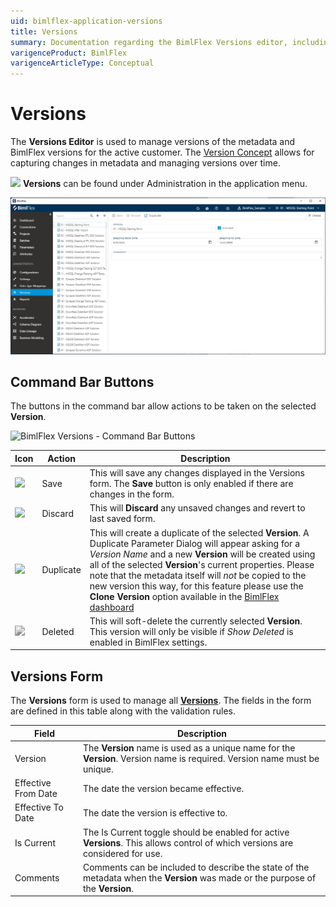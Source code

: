 ```yaml
---
uid: bimlflex-application-versions
title: Versions
summary: Documentation regarding the BimlFlex Versions editor, including editor fields, action buttons, field descriptions, setting options, and overrides.
varigenceProduct: BimlFlex
varigenceArticleType: Conceptual
---
```

# Versions

The **Versions Editor** is used to manage versions of the metadata and BimlFlex versions for the active customer. The [Version Concept](xref:bimlflex-concepts-version) allows for capturing changes in metadata and managing versions over time.

<img class="icon-inline" src="images/svg-icons/versions.svg" /> **Versions** can be found under Administration in the application menu.

![BimlFlex Versions Editor - Overview](images/bfx-versions-editor-overview.png "BimlFlex Versions Editor - Overview")

## Command Bar Buttons

The buttons in the command bar allow actions to be taken on the selected **Version**.

![BimlFlex Versions - Command Bar Buttons](images/bfx-versions-command-bar.png "BimlFlex Versions - Command Bar Buttons")

| Icon | Action | Description |
| ---- | ------ | ----------- |
| <div class="icon-col m-5" ><img src="images/svg-icons/save.svg" /></div> | Save | This will save any changes displayed in the Versions form.  The **Save** button is only enabled if there are changes in the form. |
| <div class="icon-col m-5"><img src="images/svg-icons/discard.svg" /></div> | Discard | This will **Discard** any unsaved changes and revert to last saved form. |
| <div class="icon-col m-5"><img src="images/svg-icons/duplicate-objects.svg" /></div> | Duplicate | This will create a duplicate of the selected **Version**.  A Duplicate Parameter Dialog will appear asking for a *Version Name* and a new **Version** will be created using all of the selected **Version**'s current properties. Please note that the metadata itself will *not* be copied to the new version this way, for this feature please use the **Clone Version** option available in the [BimlFlex dashboard](xref:dashboard) |
| <div class="icon-col m-5" ><img style="filter: brightness(100%) contrast(95%) grayscale(100%);" src="images/bimlflex-app-action-switch.png" /></div> | Deleted | This will soft-delete the currently selected **Version**. This version will only be visible if *Show Deleted* is enabled in BimlFlex settings. |

## Versions Form

The **Versions** form is used to manage all **[Versions](xref:bimlflex-concepts-version)**. The fields in the form are defined in this table along with the validation rules.

| Field | Description |
| ----- | ----------- |
| Version | The **Version** name is used as a unique name for the **Version**. Version name is required. Version name must be unique. |
| Effective From Date | The date the version became effective. |
| Effective To Date | The date the version is effective to. |
| Is Current | The Is Current toggle should be enabled for active **Versions**. This allows control of which versions are considered for use. |
| Comments | Comments can be included to describe the state of the metadata when the **Version** was made or the purpose of the **Version**. |
